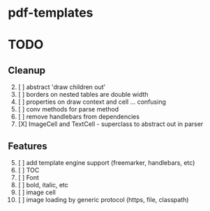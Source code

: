 # pdf-templates

# TODO
## Cleanup
2. [ ] abstract 'draw children out'
3. [ ] borders on nested tables are double width
4. [ ] properties on draw context and cell ... confusing
5. [ ] conv methods for parse method
6. [ ] remove handlebars from dependencies
7. [X] ImageCell and TextCell - superclass to abstract out in parser

## Features
5. [ ] add template engine support (freemarker, handlebars, etc)
1. [ ] TOC
2. [ ] Font
3. [ ] bold, italic, etc
5. [ ] image cell
1. [ ] image loading by generic protocol (https, file, classpath)
